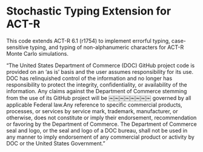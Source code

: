 # Stochastic Typing Extension for ACT-R
This code extends ACT-R 6.1 (r1754) to implement errorful typing, case-sensitive typing, and typing of non-alphanumeric characters for ACT-R Monte Carlo simulations.

“The United States Department of Commerce (DOC) GitHub project code is provided on an ‘as is’ basis and the user assumes responsibility for its use. DOC has relinquished control of the information and no longer has responsibility to protect the integrity, confidentiality, or availability of the information. Any claims against the Department of Commerce stemming from the use of its GitHub project will be
￼￼￼￼￼￼￼￼
governed by all applicable Federal law.Any reference to specific commercial products, processes, or services by service mark, trademark, manufacturer, or otherwise, does not constitute or imply their endorsement, recommendation or favoring by the Department of Commerce. The Department of Commerce seal and logo, or the seal and logo of a DOC bureau, shall not be used in any manner to imply endorsement of any commercial product or activity by DOC or the United States Government.”
